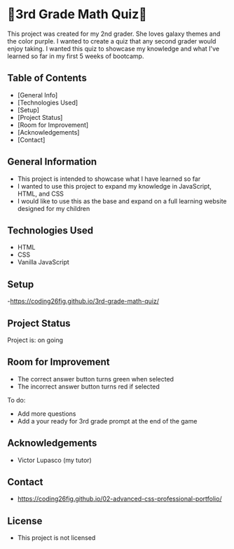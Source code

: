 # 🧮3rd Grade Math Quiz🧮
This project was created for my 2nd grader. She loves galaxy themes and the color purple. I wanted to create a quiz that any second grader would enjoy taking. I wanted this quiz to showcase my knowledge and what I've learned so far in my first 5 weeks of bootcamp.

## Table of Contents
* [General Info]
* [Technologies Used]
* [Setup]
* [Project Status]
* [Room for Improvement]
* [Acknowledgements]
* [Contact]

## General Information
- This project is intended to showcase what I have learned so far
- I wanted to use this project to expand my knowledge in JavaScript, HTML, and CSS
- I would like to use this as the base and expand on a full learning website designed for my children


## Technologies Used
- HTML
- CSS
- Vanilla JavaScript


## Setup
-https://coding26fig.github.io/3rd-grade-math-quiz/


## Project Status
Project is: on going

## Room for Improvement
- The correct answer button turns green when selected
- The incorrect answer button turns red if selected

To do:
- Add more questions
- Add a your ready for 3rd grade prompt at the end of the game


## Acknowledgements

- Victor Lupasco (my tutor)

## Contact

- https://coding26fig.github.io/02-advanced-css-professional-portfolio/

## License

- This project is not licensed




